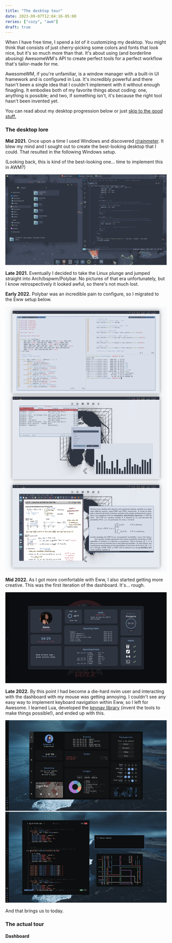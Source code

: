 ```yaml
---
title: "The desktop tour"
date: 2023-09-07T12:04:16-05:00
reries: ["cozy", "awm"]
draft: true
---
```


When I have free time, I spend a *lot* of it customizing my desktop. You might think that consists of just cherry-picking some colors and fonts that look nice, but it's so much more than that. It's about using (and borderline abusing) AwesomeWM's API to create perfect tools for a perfect workflow that's tailor-made for me.

AwesomeWM, if you're unfamiliar, is a window manager with a built-in UI framework and is configured in Lua. It's incredibly powerful and there hasn't been a single idea that I couldn't implement with it without enough finagling. It embodies both of my favorite things about coding: one, anything is possible; and two, if something isn't, it's because the right tool hasn't been invented yet.

You can read about my desktop progression below or just [skip to the good stuff.](#the-actual-tour)

### The desktop lore
**Mid 2021.** Once upon a time I used Windows and discovered [r/rainmeter](https://www.reddit.com/r/rainmeter). It blew my mind and I sought out to create the best-looking desktop that I could. That resulted in the following Windows setup.

(Looking back, this is kind of the best-looking one... time to implement this in AWM?)

![<img:windows>](./windows.png)

**Late 2021.** Eventually I decided to take the Linux plunge and jumped straight into Arch/bspwm/Polybar. No pictures of that era unfortunately, but I know retrospectively it looked awful, so there's not much lost.

**Early 2022.** Polybar was an incredible pain to configure, so I migrated to the Eww setup below.

![<img: eww>](./eww.png)

**Mid 2022.** As I got more comfortable with Eww, I also started getting more creative. This was the first iteration of the dashboard. It's... rough.

![<img: eww-dashboard>](./eww-dashboard.png)

**Late 2022.** By this point I had become a die-hard nvim user and interacting with the dashboard with my mouse was getting annoying. I couldn't see any easy way to implement keyboard navigation within Eww, so I left for Awesome. I learned Lua, developed the [keynav library](https://www.github.com/garado/awesome-keynav) (invent the tools to make things possible!), and ended up with this.

![<img:awm late 2022 1>](./awm-late-2022_01.png)
![<img:awm late 2022 2>](./awm-late-2022_02.png)

And that brings us to today.

### The actual tour
#### Dashboard
